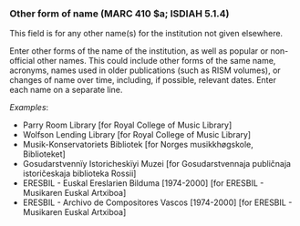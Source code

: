 ### Other form of name (MARC 410 $a; ISDIAH 5.1.4)

This field is for any other name(s) for the institution not given elsewhere.

Enter other forms of the name of the institution, as well as popular or non-official other names. This could include other forms of the same name, acronyms, names used in older publications (such as RISM volumes), or changes of name over time, including, if possible, relevant dates. Enter each name on a separate line.

_Examples_:

- Parry Room Library [for Royal College of Music Library]
- Wolfson Lending Library [for Royal College of Music Library]
- Musik-Konservatoriets Bibliotek [for Norges musikkhøgskole, Biblioteket]
- Gosudarstvennïy Istoricheskïyi Muzei [for Gosudarstvennaja publičnaja istoričeskaja biblioteka Rossii]
- ERESBIL - Euskal Ereslarien Bilduma \[1974-2000\] \[for ERESBIL - Musikaren Euskal Artxiboa\]
- ERESBIL - Archivo de Compositores Vascos \[1974-2000\] \[for ERESBIL - Musikaren Euskal Artxiboa\]
